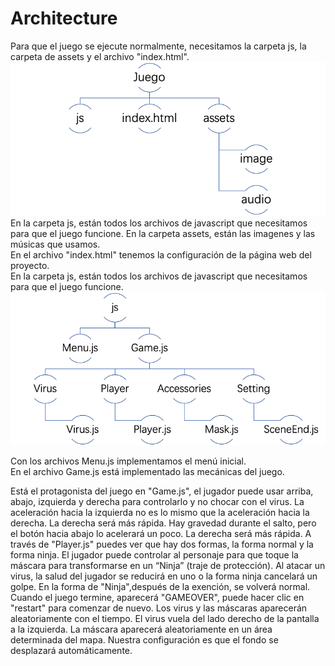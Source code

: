 # Architecture

  Para que el juego se ejecute normalmente, necesitamos la carpeta js, la carpeta de assets y el archivo "index.html".
  ![architect1](https://github.com/7Mumu/7Mumu.github.io/blob/master/slides/architecture1.png)  
  En la carpeta js, están todos los archivos de javascript que necesitamos para que el juego funcione.
  En la carpeta assets, están las imagenes y las músicas que usamos.  
  En el archivo "index.html" tenemos la configuración de la página web del proyecto.  
  En la carpeta js, están todos los archivos de javascript que necesitamos para que el juego funcione.  
  ![architect2](https://github.com/7Mumu/7Mumu.github.io/blob/master/slides/architecture2.png)  
  
  Con los archivos Menu.js implementamos el menú inicial.  
  En el archivo Game.js está implementado las mecánicas del juego. 

  Está el protagonista del juego en "Game.js", el jugador puede usar arriba, abajo, izquierda y derecha para controlarlo y no chocar con el virus. La aceleración hacia la izquierda no es lo mismo que la aceleración hacia la derecha. La derecha será más rápida. Hay gravedad durante el salto, pero el botón hacia abajo lo acelerará un poco. La derecha será más rápida. A través de "Player.js" puedes ver que hay dos formas, la forma normal y la forma ninja. El jugador puede controlar al personaje para que toque la máscara para transformarse en un “Ninja” (traje de protección). Al atacar un virus, la salud del jugador se reducirá en uno o la forma ninja cancelará un golpe. En la forma de "Ninja",después de la exención, se volverá normal. Cuando el juego termine, aparecerá "GAMEOVER", puede hacer clic en "restart" para comenzar de nuevo. Los virus y las máscaras aparecerán aleatoriamente con el tiempo. El virus vuela del lado derecho de la pantalla a la izquierda. La máscara aparecerá aleatoriamente en un área determinada del mapa. Nuestra configuración es que el fondo se desplazará automáticamente.

